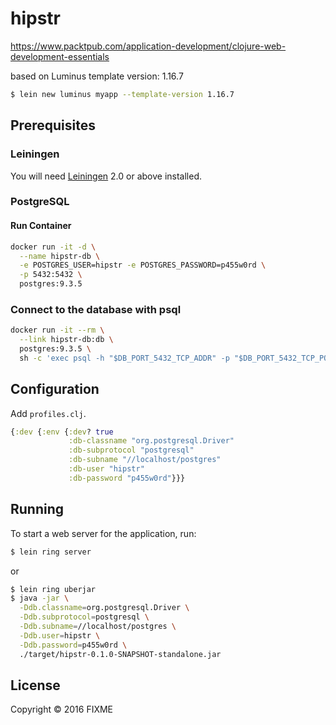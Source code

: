 # hipstr

https://www.packtpub.com/application-development/clojure-web-development-essentials

based on Luminus template version: 1.16.7
               
``` sh
$ lein new luminus myapp --template-version 1.16.7
```

## Prerequisites

### Leiningen

You will need [Leiningen][1] 2.0 or above installed.

[1]: https://github.com/technomancy/leiningen

### PostgreSQL

#### Run Container

``` sh
docker run -it -d \
  --name hipstr-db \
  -e POSTGRES_USER=hipstr -e POSTGRES_PASSWORD=p455w0rd \
  -p 5432:5432 \
  postgres:9.3.5
```

### Connect to the database with psql

``` sh
docker run -it --rm \
  --link hipstr-db:db \
  postgres:9.3.5 \
  sh -c 'exec psql -h "$DB_PORT_5432_TCP_ADDR" -p "$DB_PORT_5432_TCP_PORT" -U hipstr -d postgres'
```

## Configuration
 
Add `profiles.clj`.

``` clj
{:dev {:env {:dev? true
             :db-classname "org.postgresql.Driver"
             :db-subprotocol "postgresql"
             :db-subname "//localhost/postgres"
             :db-user "hipstr"
             :db-password "p455w0rd"}}}
```

## Running

To start a web server for the application, run:

``` sh
$ lein ring server
```

or

``` sh
$ lein ring uberjar
$ java -jar \
  -Ddb.classname=org.postgresql.Driver \
  -Ddb.subprotocol=postgresql \
  -Ddb.subname=//localhost/postgres \
  -Ddb.user=hipstr \
  -Ddb.password=p455w0rd \
  ./target/hipstr-0.1.0-SNAPSHOT-standalone.jar
```

## License

Copyright © 2016 FIXME
